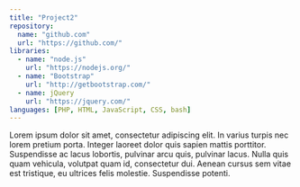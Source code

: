 ```yaml
---
title: "Project2"
repository:
  name: "github.com"
  url: "https://github.com/"
libraries:
  - name: "node.js"
    url: "https://nodejs.org/"
  - name: "Bootstrap"
    url: "http://getbootstrap.com/"
  - name: jQuery
    url: "https://jquery.com/"
languages: [PHP, HTML, JavaScript, CSS, bash]
---
```

Lorem ipsum dolor sit amet, consectetur adipiscing elit. In varius turpis nec lorem pretium porta. Integer laoreet dolor quis sapien mattis porttitor. Suspendisse ac lacus lobortis, pulvinar arcu quis, pulvinar lacus. Nulla quis quam vehicula, volutpat quam id, consectetur dui. Aenean cursus sem vitae est tristique, eu ultrices felis molestie. Suspendisse potenti.
